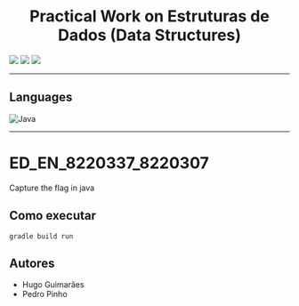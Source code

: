 <h1 align="center">Practical Work on Estruturas de Dados (Data Structures)</h1>

<p>
  <img src="http://img.shields.io/static/v1?style=for-the-badge&label=School%20year&message=2023/2024&color=GREEN"/>
  <img src="http://img.shields.io/static/v1?style=for-the-badge&label=Discipline&message=ED&color=GREEN"/>
  <img src="http://img.shields.io/static/v1?style=for-the-badge&label=Grade&message=?&color=sucess"/>
</p>

---

<h2>Languages</h2>
<p align="left"> 
  	<img src="https://img.shields.io/badge/java-%23ED8B00.svg?style=for-the-badge&amp;logo=java&amp;logoColor=white" alt="Java">
</p>

---
# ED_EN_8220337_8220307
Capture the flag in java

## Como executar
```
gradle build run
```

## Autores
* Hugo Guimarães
* Pedro Pinho
